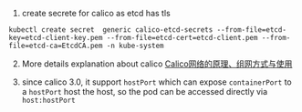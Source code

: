 1. create secrete for calico as etcd has tls
```
kubectl create secret  generic calico-etcd-secrets --from-file=etcd-key=etcd-client-key.pem --from-file=etcd-cert=etcd-client.pem --from-file=etcd-ca=EtcdCA.pem -n kube-system
```

2. More details explanation about calico [Calico网络的原理、组网方式与使用](http://www.lijiaocn.com/%E9%A1%B9%E7%9B%AE/2017/04/11/calico-usage.html)

3. since calico 3.0, it support `hostPort` which can expose `containerPort` to a `hostPort` host the host, so the pod can be accessed directly via `host:hostPort`